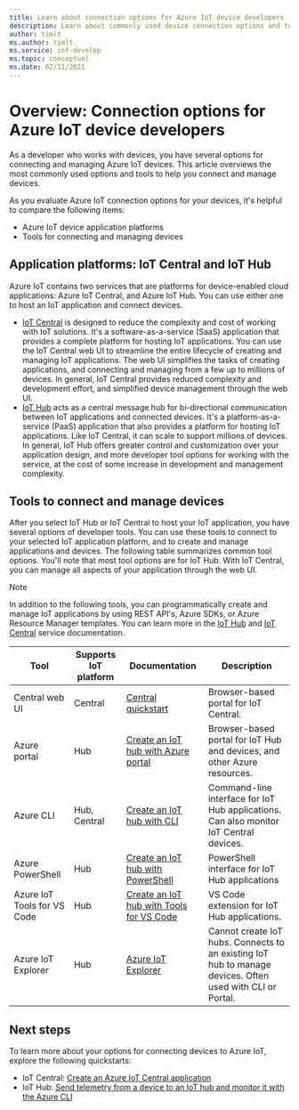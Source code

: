 ```yaml
---
title: Learn about connection options for Azure IoT device developers
description: Learn about commonly used device connection options and tools for Azure IoT device developers.
author: timlt
ms.author: timlt
ms.service: iot-develop
ms.topic: conceptual
ms.date: 02/11/2021
---
```


# Overview: Connection options for Azure IoT device developers
As a developer who works with devices, you have several options for connecting and managing Azure IoT devices. This article overviews the most commonly used options and tools to help you connect and manage  devices.

As you evaluate Azure IoT connection options for your devices, it's helpful to compare the following items:
- Azure IoT device application platforms
- Tools for connecting and managing devices

## Application platforms: IoT Central and IoT Hub
Azure IoT contains two services that are platforms for device-enabled cloud applications: Azure IoT Central, and Azure IoT Hub. You can use either one to host an IoT application and connect devices.
- [IoT Central](../iot-central/core/overview-iot-central.md) is designed to reduce the complexity and cost of working with IoT solutions. It's a software-as-a-service (SaaS) application that provides a complete platform for hosting IoT applications. You can use the IoT Central web UI to streamline the entire lifecycle of creating and managing IoT applications. The web UI simplifies the tasks of creating applications, and connecting and managing from a few up to millions of devices. In general, IoT Central provides reduced complexity and development effort, and simplified device management through the web UI.
- [IoT Hub](../iot-hub/about-iot-hub.md) acts as a central message hub for bi-directional communication between IoT applications and connected devices. It's a platform-as-a-service (PaaS) application that also provides a platform for hosting IoT applications. Like IoT Central, it can scale to support millions of devices. In general, IoT Hub offers greater control and customization over your application design, and more developer tool options for working with the service, at the cost of some increase in development and management complexity.

## Tools to connect and manage devices
After you select IoT Hub or IoT Central to host your IoT application, you have several options of developer tools. You can use these tools to connect to your selected IoT application platform, and to create and manage applications and devices. The following table summarizes common tool options. You'll note that most tool options are for IoT Hub. With IoT Central, you can manage all aspects of your application through the web UI.

> [!NOTE]
> In addition to the following tools, you can programmatically create and manage IoT applications by using REST API's, Azure SDKs, or Azure Resource Manager templates. You can learn more in the [IoT Hub](../iot-hub/about-iot-hub.md) and [IoT Central](../iot-central/core/overview-iot-central.md) service documentation.

|Tool  |Supports IoT platform  |Documentation  |Description  |
|---------|---------|---------|---------|
|Central web UI     | Central | [Central quickstart](../iot-central/core/quick-deploy-iot-central.md) | Browser-based portal for IoT Central. |
|Azure portal     | Hub       | [Create an IoT hub with Azure portal](../iot-hub/iot-hub-create-through-portal.md) | Browser-based portal for IoT Hub and devices, and other Azure resources. |
|Azure CLI     | Hub, Central          | [Create an IoT hub with CLI](../iot-hub/iot-hub-create-using-cli.md) | Command-line interface for IoT Hub applications. Can also monitor IoT Central devices. |
|Azure PowerShell     | Hub   | [Create an IoT hub with PowerShell](../iot-hub/iot-hub-create-using-powershell.md) | PowerShell interface for IoT Hub applications |
|Azure IoT Tools for VS Code  | Hub | [Create an IoT hub with Tools for VS Code](../iot-hub/iot-hub-create-use-iot-toolkit.md) | VS Code extension for IoT Hub applications. |
|Azure IoT Explorer     | Hub | [Azure IoT Explorer](https://github.com/Azure/azure-iot-explorer) | Cannot create IoT hubs. Connects to an existing IoT hub to manage devices. Often used with CLI or Portal.|

## Next steps
To learn more about your options for connecting devices to Azure IoT, explore the following quickstarts:
- IoT Central: [Create an Azure IoT Central application](../iot-central/core/quick-deploy-iot-central.md)
- IoT Hub: [Send telemetry from a device to an IoT hub and monitor it with the Azure CLI](../iot-hub/quickstart-send-telemetry-cli.md)